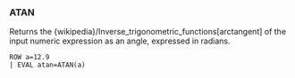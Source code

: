 <!--
This is generated by ESQL's AbstractFunctionTestCase. Do no edit it. See ../README.md for how to regenerate it.
-->

### ATAN
Returns the {wikipedia}/Inverse_trigonometric_functions[arctangent] of the input
numeric expression as an angle, expressed in radians.

```
ROW a=12.9
| EVAL atan=ATAN(a)
```
